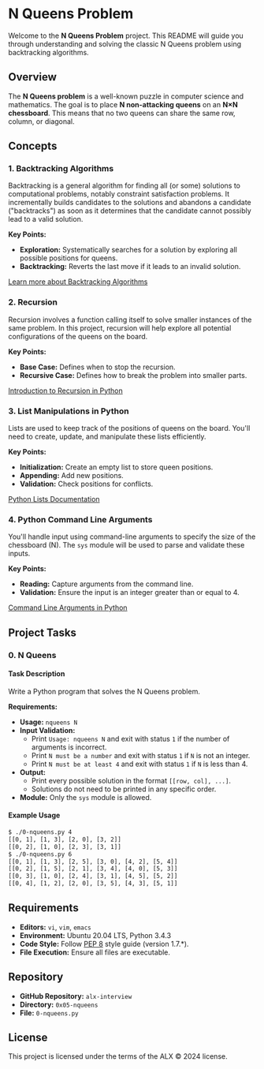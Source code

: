 # N Queens Problem

Welcome to the **N Queens Problem** project. This README will guide you through understanding and solving the classic N Queens problem using backtracking algorithms. 

## Overview

The **N Queens problem** is a well-known puzzle in computer science and mathematics. The goal is to place **N non-attacking queens** on an **N×N chessboard**. This means that no two queens can share the same row, column, or diagonal.

## Concepts

### 1. Backtracking Algorithms

Backtracking is a general algorithm for finding all (or some) solutions to computational problems, notably constraint satisfaction problems. It incrementally builds candidates to the solutions and abandons a candidate ("backtracks") as soon as it determines that the candidate cannot possibly lead to a valid solution.

**Key Points:**
- **Exploration:** Systematically searches for a solution by exploring all possible positions for queens.
- **Backtracking:** Reverts the last move if it leads to an invalid solution.

[Learn more about Backtracking Algorithms](https://en.wikipedia.org/wiki/Backtracking)

### 2. Recursion

Recursion involves a function calling itself to solve smaller instances of the same problem. In this project, recursion will help explore all potential configurations of the queens on the board.

**Key Points:**
- **Base Case:** Defines when to stop the recursion.
- **Recursive Case:** Defines how to break the problem into smaller parts.

[Introduction to Recursion in Python](https://www.learnpython.org/en/Recursion)

### 3. List Manipulations in Python

Lists are used to keep track of the positions of queens on the board. You'll need to create, update, and manipulate these lists efficiently.

**Key Points:**
- **Initialization:** Create an empty list to store queen positions.
- **Appending:** Add new positions.
- **Validation:** Check positions for conflicts.

[Python Lists Documentation](https://docs.python.org/3/tutorial/datastructures.html)

### 4. Python Command Line Arguments

You'll handle input using command-line arguments to specify the size of the chessboard (N). The `sys` module will be used to parse and validate these inputs.

**Key Points:**
- **Reading:** Capture arguments from the command line.
- **Validation:** Ensure the input is an integer greater than or equal to 4.

[Command Line Arguments in Python](https://docs.python.org/3/library/sys.html#sys.argv)

## Project Tasks

### 0. N Queens

#### Task Description
Write a Python program that solves the N Queens problem.

**Requirements:**
- **Usage:** `nqueens N`
- **Input Validation:**
  - Print `Usage: nqueens N` and exit with status `1` if the number of arguments is incorrect.
  - Print `N must be a number` and exit with status `1` if `N` is not an integer.
  - Print `N must be at least 4` and exit with status `1` if `N` is less than 4.
- **Output:**
  - Print every possible solution in the format `[[row, col], ...]`.
  - Solutions do not need to be printed in any specific order.
- **Module:** Only the `sys` module is allowed.

#### Example Usage
```sh
$ ./0-nqueens.py 4
[[0, 1], [1, 3], [2, 0], [3, 2]]
[[0, 2], [1, 0], [2, 3], [3, 1]]
$ ./0-nqueens.py 6
[[0, 1], [1, 3], [2, 5], [3, 0], [4, 2], [5, 4]]
[[0, 2], [1, 5], [2, 1], [3, 4], [4, 0], [5, 3]]
[[0, 3], [1, 0], [2, 4], [3, 1], [4, 5], [5, 2]]
[[0, 4], [1, 2], [2, 0], [3, 5], [4, 3], [5, 1]]
```

## Requirements

- **Editors:** `vi`, `vim`, `emacs`
- **Environment:** Ubuntu 20.04 LTS, Python 3.4.3
- **Code Style:** Follow [PEP 8](https://www.python.org/dev/peps/pep-0008/) style guide (version 1.7.*).
- **File Execution:** Ensure all files are executable.

## Repository

- **GitHub Repository:** `alx-interview`
- **Directory:** `0x05-nqueens`
- **File:** `0-nqueens.py`

## License

This project is licensed under the terms of the ALX © 2024 license.
